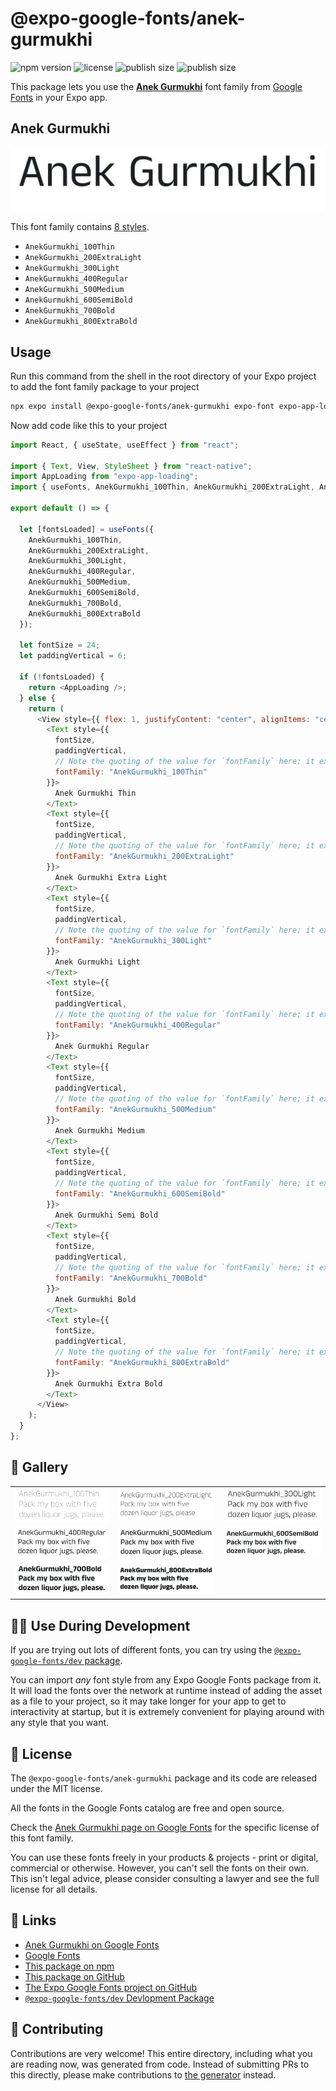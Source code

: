 # @expo-google-fonts/anek-gurmukhi

![npm version](https://flat.badgen.net/npm/v/@expo-google-fonts/anek-gurmukhi)
![license](https://flat.badgen.net/github/license/expo/google-fonts)
![publish size](https://flat.badgen.net/packagephobia/install/@expo-google-fonts/anek-gurmukhi)
![publish size](https://flat.badgen.net/packagephobia/publish/@expo-google-fonts/anek-gurmukhi)

This package lets you use the [**Anek Gurmukhi**](https://fonts.google.com/specimen/Anek+Gurmukhi) font family from [Google Fonts](https://fonts.google.com/) in your Expo app.

## Anek Gurmukhi

![Anek Gurmukhi](./font-family.png)

This font family contains [8 styles](#-gallery).

- `AnekGurmukhi_100Thin`
- `AnekGurmukhi_200ExtraLight`
- `AnekGurmukhi_300Light`
- `AnekGurmukhi_400Regular`
- `AnekGurmukhi_500Medium`
- `AnekGurmukhi_600SemiBold`
- `AnekGurmukhi_700Bold`
- `AnekGurmukhi_800ExtraBold`

## Usage

Run this command from the shell in the root directory of your Expo project to add the font family package to your project

```sh
npx expo install @expo-google-fonts/anek-gurmukhi expo-font expo-app-loading
```

Now add code like this to your project

```js
import React, { useState, useEffect } from "react";

import { Text, View, StyleSheet } from "react-native";
import AppLoading from "expo-app-loading";
import { useFonts, AnekGurmukhi_100Thin, AnekGurmukhi_200ExtraLight, AnekGurmukhi_300Light, AnekGurmukhi_400Regular, AnekGurmukhi_500Medium, AnekGurmukhi_600SemiBold, AnekGurmukhi_700Bold, AnekGurmukhi_800ExtraBold } from '@expo-google-fonts/anek-gurmukhi';

export default () => {

  let [fontsLoaded] = useFonts({
    AnekGurmukhi_100Thin, 
    AnekGurmukhi_200ExtraLight, 
    AnekGurmukhi_300Light, 
    AnekGurmukhi_400Regular, 
    AnekGurmukhi_500Medium, 
    AnekGurmukhi_600SemiBold, 
    AnekGurmukhi_700Bold, 
    AnekGurmukhi_800ExtraBold
  });

  let fontSize = 24;
  let paddingVertical = 6;

  if (!fontsLoaded) {
    return <AppLoading />;
  } else {
    return (
      <View style={{ flex: 1, justifyContent: "center", alignItems: "center" }}>
        <Text style={{
          fontSize,
          paddingVertical,
          // Note the quoting of the value for `fontFamily` here; it expects a string!
          fontFamily: "AnekGurmukhi_100Thin"
        }}>
          Anek Gurmukhi Thin
        </Text>
        <Text style={{
          fontSize,
          paddingVertical,
          // Note the quoting of the value for `fontFamily` here; it expects a string!
          fontFamily: "AnekGurmukhi_200ExtraLight"
        }}>
          Anek Gurmukhi Extra Light
        </Text>
        <Text style={{
          fontSize,
          paddingVertical,
          // Note the quoting of the value for `fontFamily` here; it expects a string!
          fontFamily: "AnekGurmukhi_300Light"
        }}>
          Anek Gurmukhi Light
        </Text>
        <Text style={{
          fontSize,
          paddingVertical,
          // Note the quoting of the value for `fontFamily` here; it expects a string!
          fontFamily: "AnekGurmukhi_400Regular"
        }}>
          Anek Gurmukhi Regular
        </Text>
        <Text style={{
          fontSize,
          paddingVertical,
          // Note the quoting of the value for `fontFamily` here; it expects a string!
          fontFamily: "AnekGurmukhi_500Medium"
        }}>
          Anek Gurmukhi Medium
        </Text>
        <Text style={{
          fontSize,
          paddingVertical,
          // Note the quoting of the value for `fontFamily` here; it expects a string!
          fontFamily: "AnekGurmukhi_600SemiBold"
        }}>
          Anek Gurmukhi Semi Bold
        </Text>
        <Text style={{
          fontSize,
          paddingVertical,
          // Note the quoting of the value for `fontFamily` here; it expects a string!
          fontFamily: "AnekGurmukhi_700Bold"
        }}>
          Anek Gurmukhi Bold
        </Text>
        <Text style={{
          fontSize,
          paddingVertical,
          // Note the quoting of the value for `fontFamily` here; it expects a string!
          fontFamily: "AnekGurmukhi_800ExtraBold"
        }}>
          Anek Gurmukhi Extra Bold
        </Text>
      </View>
    );
  }
};
```

## 🔡 Gallery


||||
|-|-|-|
|![AnekGurmukhi_100Thin](./AnekGurmukhi_100Thin.ttf.png)|![AnekGurmukhi_200ExtraLight](./AnekGurmukhi_200ExtraLight.ttf.png)|![AnekGurmukhi_300Light](./AnekGurmukhi_300Light.ttf.png)||
|![AnekGurmukhi_400Regular](./AnekGurmukhi_400Regular.ttf.png)|![AnekGurmukhi_500Medium](./AnekGurmukhi_500Medium.ttf.png)|![AnekGurmukhi_600SemiBold](./AnekGurmukhi_600SemiBold.ttf.png)||
|![AnekGurmukhi_700Bold](./AnekGurmukhi_700Bold.ttf.png)|![AnekGurmukhi_800ExtraBold](./AnekGurmukhi_800ExtraBold.ttf.png)|||


## 👩‍💻 Use During Development

If you are trying out lots of different fonts, you can try using the [`@expo-google-fonts/dev` package](https://github.com/expo/google-fonts/tree/master/font-packages/dev#readme).

You can import _any_ font style from any Expo Google Fonts package from it. It will load the fonts over the network at runtime instead of adding the asset as a file to your project, so it may take longer for your app to get to interactivity at startup, but it is extremely convenient for playing around with any style that you want.


## 📖 License

The `@expo-google-fonts/anek-gurmukhi` package and its code are released under the MIT license.

All the fonts in the Google Fonts catalog are free and open source.

Check the [Anek Gurmukhi page on Google Fonts](https://fonts.google.com/specimen/Anek+Gurmukhi) for the specific license of this font family.

You can use these fonts freely in your products & projects - print or digital, commercial or otherwise. However, you can't sell the fonts on their own. This isn't legal advice, please consider consulting a lawyer and see the full license for all details.

## 🔗 Links

- [Anek Gurmukhi on Google Fonts](https://fonts.google.com/specimen/Anek+Gurmukhi)
- [Google Fonts](https://fonts.google.com/)
- [This package on npm](https://www.npmjs.com/package/@expo-google-fonts/anek-gurmukhi)
- [This package on GitHub](https://github.com/expo/google-fonts/tree/master/font-packages/anek-gurmukhi)
- [The Expo Google Fonts project on GitHub](https://github.com/expo/google-fonts)
- [`@expo-google-fonts/dev` Devlopment Package](https://github.com/expo/google-fonts/tree/master/font-packages/dev)

## 🤝 Contributing

Contributions are very welcome! This entire directory, including what you are reading now, was generated from code. Instead of submitting PRs to this directly, please make contributions to [the generator](https://github.com/expo/google-fonts/tree/master/packages/generator) instead.
